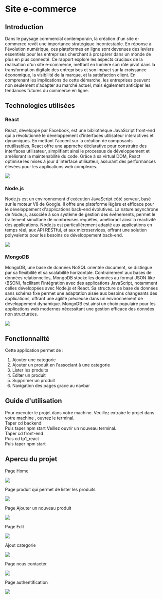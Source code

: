 <h1>Site e-commerce</h1>
<h2>Introduction</h2>
<p>Dans le paysage commercial contemporain, la création d'un site e-commerce 
    revêt une importance stratégique incontestable. En réponse à l'évolution numérique, 
    ces plateformes en ligne sont devenues des leviers essentiels pour les entreprises cherchant 
    à prospérer dans un monde de plus en plus connecté. Ce rapport explore les aspects cruciaux de la 
    réalisation d'un site e-commerce, mettant en lumière son rôle pivot dans la transformation digitale des 
    entreprises et son impact sur la croissance économique, la visibilité de la marque, et la satisfaction client. 
    En comprenant les implications de cette démarche, les entreprises peuvent non seulement s'adapter au marché actuel, 
    mais également anticiper les tendances futures du commerce en ligne.</p>

<h2>Technologies utilisées</h2>
<h3>React</h3>
    <p>React, développé par Facebook, est une bibliothèque JavaScript front-end qui a révolutionné 
        le développement d'interfaces utilisateur interactives et dynamiques. En mettant l'accent sur la 
        création de composants réutilisables, React offre une approche déclarative pour construire des 
        interfaces utilisateur, simplifiant ainsi le processus de développement et améliorant la maintenabilité 
        du code. Grâce à sa virtual DOM, React optimise les mises à jour d'interface utilisateur, assurant des 
        performances élevées pour les applications web complexes.</p>
        <img src="Capture/react.png">
 

<h3>Node.js</h3>
<p>Node.js est un environnement d'exécution JavaScript côté serveur, basé sur le moteur V8 de Google. 
        Il offre une plateforme légère et efficace pour le développement d'applications back-end évolutives. 
        La nature asynchrone de Node.js, associée à son système de gestion des événements, permet le traitement 
        simultané de nombreuses requêtes, améliorant ainsi la réactivité des applications. Node.js est particulièrement 
        adapté aux applications en temps réel, aux API RESTful, et aux microservices, offrant une solution polyvalente pour 
        les besoins de développement back-end.</p>
        <img src="Capture/node.png">
    

<h3>MongoDB</h3>
    <p>MongoDB, une base de données NoSQL orientée document, se distingue par sa flexibilité et sa scalabilité horizontale. 
        Contrairement aux bases de données relationnelles, MongoDB stocke les données au format JSON-like (BSON), facilitant 
        l'intégration avec des applications JavaScript, notamment celles développées avec Node.js et React. Sa structure de base de données 
        sans schéma fixe permet une adaptation aisée aux besoins changeants des applications, offrant une agilité précieuse dans un environnement 
        de développement dynamique. MongoDB est ainsi un choix populaire pour les applications web modernes nécessitant une gestion efficace des données 
        non structurées.</p>
        <img src="Capture/mongo.png">
   


<h2>Fonctionnalité</h2>
<p>Cette application permet de :</p>

<ol>

  <li>Ajouter une categorie</li>
  </ul>
  <li>Ajouter un produit en l'associant à une categorie</li>
  </ul>
  <li>Lister les produits</li>
  </ul>
  <li>Editer un produit</li>
  </ul>
  <li>Supprimer un produit</li>
  </ul>
  <li>Navigation des pages grace au navbar</li>
  </ul> 

</ol>



<h2>Guide d'utilisation</h2>
<p>Pour executer le projet dans votre machine.
    Veuillez extraire le projet dans votre machine , ouvrez le terminal. 
    <br>Taper cd backend 
    <br> Puis taper npm start
    Veillez ouvrir un nouveau terminal.
    <br>Taper cd front-end
    <br> Puis cd tp1_react
    <br> Puis taper npm start
  </p>

<h2>Apercu du projet</h2>
<p>Page Home</p>
<img src="Capture/home.png">
<p>Page produit qui permet de lister les produits</p>
<img src="Capture/listeproduit.png">
<p>Page Ajouter un nouveau produit</p>
<img src="Capture/ajoutproduit.png">
<p>Page Edit</p>
<img src="Capture/editproduit.png">
<p>Ajout categorie</p>
<img src="Capture/addcategorie.png">
<p>Page nous contacter</p>
<img src="Capture/contact.png">
<p>Page authentification</p>
<img src="Capture/connexion.png">








